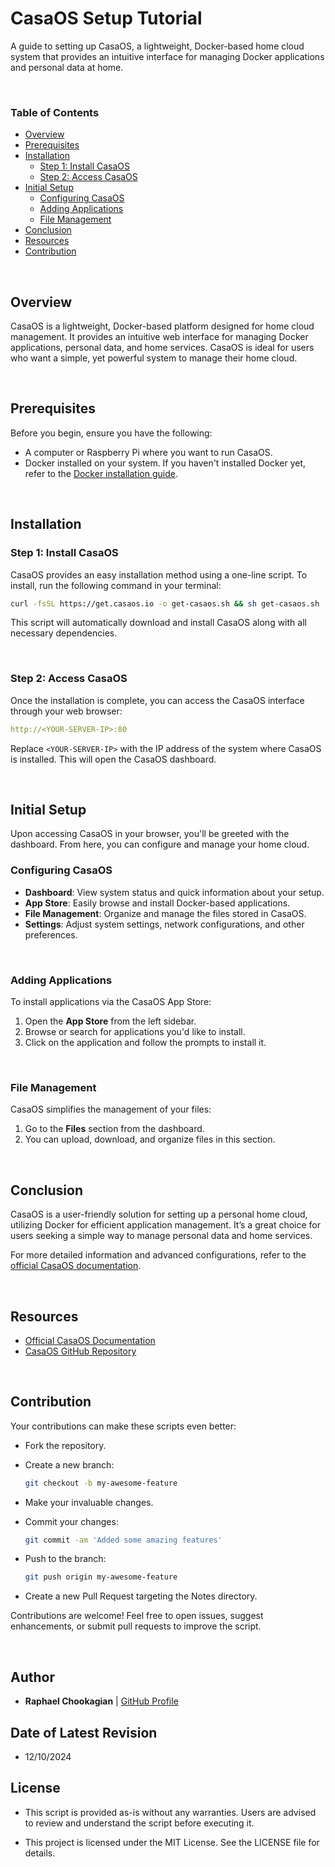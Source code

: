 # CasaOS Setup Tutorial

A guide to setting up CasaOS, a lightweight, Docker-based home cloud system that provides an intuitive interface for managing Docker applications and personal data at home.

<br>

### **Table of Contents**

- [Overview](#overview)
- [Prerequisites](#prerequisites)
- [Installation](#installation)
  - [Step 1: Install CasaOS](#install-casaos)
  - [Step 2: Access CasaOS](#access-casaos)
- [Initial Setup](#initial-setup)
  - [Configuring CasaOS](#configuring-casaos)
  - [Adding Applications](#adding-applications)
  - [File Management](#file-management)
- [Conclusion](#conclusion)
- [Resources](#resources)
- [Contribution](#contribution)

<br>

## **Overview**

CasaOS is a lightweight, Docker-based platform designed for home cloud management. It provides an intuitive web interface for managing Docker applications, personal data, and home services. CasaOS is ideal for users who want a simple, yet powerful system to manage their home cloud.

<br>

## **Prerequisites**

Before you begin, ensure you have the following:

- A computer or Raspberry Pi where you want to run CasaOS.
- Docker installed on your system. If you haven't installed Docker yet, refer to the [Docker installation guide](https://docs.docker.com/get-docker/).

<br>

## **Installation**

### **Step 1: Install CasaOS**

CasaOS provides an easy installation method using a one-line script. To install, run the following command in your terminal:

  ```bash
  curl -fsSL https://get.casaos.io -o get-casaos.sh && sh get-casaos.sh
  ```

This script will automatically download and install CasaOS along with all necessary dependencies.

<br>

### **Step 2: Access CasaOS**

Once the installation is complete, you can access the CasaOS interface through your web browser:

  ```yaml
  http://<YOUR-SERVER-IP>:80
  ```

Replace `<YOUR-SERVER-IP>` with the IP address of the system where CasaOS is installed. This will open the CasaOS dashboard.

<br>

## **Initial Setup**

Upon accessing CasaOS in your browser, you'll be greeted with the dashboard. From here, you can configure and manage your home cloud.

### **Configuring CasaOS**

- **Dashboard**: View system status and quick information about your setup.
- **App Store**: Easily browse and install Docker-based applications.
- **File Management**: Organize and manage the files stored in CasaOS.
- **Settings**: Adjust system settings, network configurations, and other preferences.

<br>

### **Adding Applications**

To install applications via the CasaOS App Store:

1. Open the **App Store** from the left sidebar.
2. Browse or search for applications you'd like to install.
3. Click on the application and follow the prompts to install it.

<br>

### **File Management**

CasaOS simplifies the management of your files:

1. Go to the **Files** section from the dashboard.
2. You can upload, download, and organize files in this section.

<br>

## **Conclusion**

CasaOS is a user-friendly solution for setting up a personal home cloud, utilizing Docker for efficient application management. It’s a great choice for users seeking a simple way to manage personal data and home services.

For more detailed information and advanced configurations, refer to the [official CasaOS documentation](https://docs.casaos.io/).

<br>

## **Resources**

- [Official CasaOS Documentation](https://docs.casaos.io/)
- [CasaOS GitHub Repository](https://github.com/casaos)

<br>

## **Contribution**

Your contributions can make these scripts even better:

- Fork the repository.

- Create a new branch:

  ```bash
  git checkout -b my-awesome-feature
  ```

- Make your invaluable changes.

- Commit your changes:

  ```bash
  git commit -am 'Added some amazing features'
  ```

- Push to the branch:

  ```bash
  git push origin my-awesome-feature
  ```

- Create a new Pull Request targeting the Notes directory.

Contributions are welcome! Feel free to open issues, suggest enhancements, or submit pull requests to improve the script.

<br>

## **Author**

- **Raphael Chookagian** | [GitHub Profile](https://github.com/cesar-group)

## **Date of Latest Revision**

- 12/10/2024

## **License**

- This script is provided as-is without any warranties. Users are advised to review and understand the script before executing it.

- This project is licensed under the MIT License. See the LICENSE file for details.


<!-- # CasaOS Setup Tutorial

This tutorial guides you through the installation and basic setup of CasaOS, a lightweight, Docker-based home cloud system. CasaOS provides an intuitive interface for managing Docker applications and personal data at home.

<br>

## Prerequisites

- A computer or Raspberry Pi to run CasaOS.
- Docker installed on your system. If not installed, refer to the [Docker installation guide](https://docs.docker.com/get-docker/).

<br>

## Installation

<br>

### Step 1: Install CasaOS

CasaOS offers an easy one-line installation script. Run the following command in your terminal:

```bash
curl -fsSL https://get.casaos.io -o get-casaos.sh && sh get-casaos.sh
```

This script will install CasaOS and necessary dependencies on your system.

<br>

### Step 2: Access CasaOS

Once installed, CasaOS can be accessed via a web browser:

```
http://<YOUR-SERVER-IP>:80
```

Replace `<YOUR-SERVER-IP>` with the IP address of the system where CasaOS is installed.

<br>

## Initial Setup

After accessing CasaOS through your browser, you will land on the dashboard. CasaOS offers a straightforward interface to manage your home cloud.

<br>

### Configuring CasaOS

- **Dashboard**: View the status and quick info about your CasaOS setup.
- **App Store**: Install and manage Docker-based applications easily.
- **File Management**: Organize and manage your files stored in CasaOS.
- **Settings**: Configure system settings, network, and other preferences.

<br>

### Adding Applications

To add applications via the App Store:

1. Navigate to the "App Store" from the left sidebar.
2. Browse or search for applications.
3. Click on an application and follow the prompts to install it.

<br>

### File Management

CasaOS simplifies file storage and sharing:

1. Access the "Files" section from the dashboard.
2. You can upload, download, and manage your files here.

<br>

## Conclusion

CasaOS offers an easy way to set up a personal home cloud, leveraging Docker for application management. It's suitable for those looking for a simple solution to manage personal data and run home services.

For more detailed information and advanced configurations, visit the [official CasaOS documentation](https://docs.casaos.io/). -->
